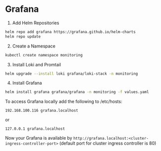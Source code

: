 # Grafana

1. Add Helm Repositories

```bash
helm repo add grafana https://grafana.github.io/helm-charts
helm repo update
```

2. Create a Namespace

```bash
kubectl create namespace monitoring
```

3. Install Loki and Promtail

```bash
helm upgrade --install loki grafana/loki-stack -n monitoring
```

4. Install Grafana

```bash
helm install grafana grafana/grafana -n monitoring -f values.yaml
```

To access Grafana locally add the following to /etc/hosts:
```text
192.168.100.116 grafana.localhost
```

or

```text
127.0.0.1 grafana.localhost
```

Now your Grafana is available by `http://grafana.localhost:<cluster-ingress-controller-port>` (default port for cluster ingress controller is 80)
